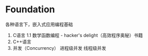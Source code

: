 ﻿# Foundation
各种语言下，嵌入式应用编程基础
1. C语言
	1.1 数学函数编程 - hacker's delight（高效程序奥秘）书籍
2. C++语言
3. 并发（Concurrency）
	进程级并发
	线程级并发
